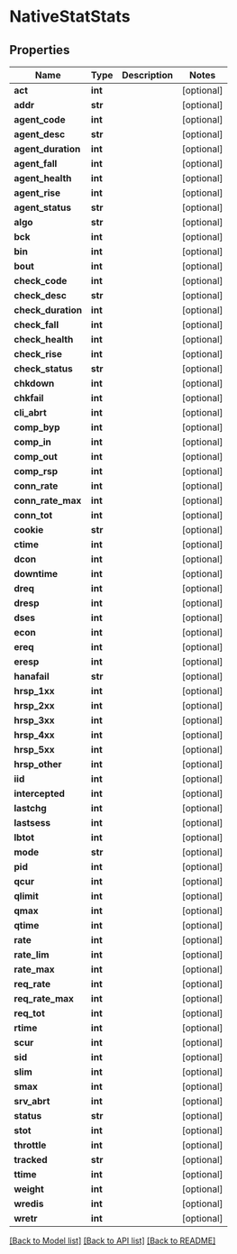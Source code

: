 # NativeStatStats

## Properties
Name | Type | Description | Notes
------------ | ------------- | ------------- | -------------
**act** | **int** |  | [optional] 
**addr** | **str** |  | [optional] 
**agent_code** | **int** |  | [optional] 
**agent_desc** | **str** |  | [optional] 
**agent_duration** | **int** |  | [optional] 
**agent_fall** | **int** |  | [optional] 
**agent_health** | **int** |  | [optional] 
**agent_rise** | **int** |  | [optional] 
**agent_status** | **str** |  | [optional] 
**algo** | **str** |  | [optional] 
**bck** | **int** |  | [optional] 
**bin** | **int** |  | [optional] 
**bout** | **int** |  | [optional] 
**check_code** | **int** |  | [optional] 
**check_desc** | **str** |  | [optional] 
**check_duration** | **int** |  | [optional] 
**check_fall** | **int** |  | [optional] 
**check_health** | **int** |  | [optional] 
**check_rise** | **int** |  | [optional] 
**check_status** | **str** |  | [optional] 
**chkdown** | **int** |  | [optional] 
**chkfail** | **int** |  | [optional] 
**cli_abrt** | **int** |  | [optional] 
**comp_byp** | **int** |  | [optional] 
**comp_in** | **int** |  | [optional] 
**comp_out** | **int** |  | [optional] 
**comp_rsp** | **int** |  | [optional] 
**conn_rate** | **int** |  | [optional] 
**conn_rate_max** | **int** |  | [optional] 
**conn_tot** | **int** |  | [optional] 
**cookie** | **str** |  | [optional] 
**ctime** | **int** |  | [optional] 
**dcon** | **int** |  | [optional] 
**downtime** | **int** |  | [optional] 
**dreq** | **int** |  | [optional] 
**dresp** | **int** |  | [optional] 
**dses** | **int** |  | [optional] 
**econ** | **int** |  | [optional] 
**ereq** | **int** |  | [optional] 
**eresp** | **int** |  | [optional] 
**hanafail** | **str** |  | [optional] 
**hrsp_1xx** | **int** |  | [optional] 
**hrsp_2xx** | **int** |  | [optional] 
**hrsp_3xx** | **int** |  | [optional] 
**hrsp_4xx** | **int** |  | [optional] 
**hrsp_5xx** | **int** |  | [optional] 
**hrsp_other** | **int** |  | [optional] 
**iid** | **int** |  | [optional] 
**intercepted** | **int** |  | [optional] 
**lastchg** | **int** |  | [optional] 
**lastsess** | **int** |  | [optional] 
**lbtot** | **int** |  | [optional] 
**mode** | **str** |  | [optional] 
**pid** | **int** |  | [optional] 
**qcur** | **int** |  | [optional] 
**qlimit** | **int** |  | [optional] 
**qmax** | **int** |  | [optional] 
**qtime** | **int** |  | [optional] 
**rate** | **int** |  | [optional] 
**rate_lim** | **int** |  | [optional] 
**rate_max** | **int** |  | [optional] 
**req_rate** | **int** |  | [optional] 
**req_rate_max** | **int** |  | [optional] 
**req_tot** | **int** |  | [optional] 
**rtime** | **int** |  | [optional] 
**scur** | **int** |  | [optional] 
**sid** | **int** |  | [optional] 
**slim** | **int** |  | [optional] 
**smax** | **int** |  | [optional] 
**srv_abrt** | **int** |  | [optional] 
**status** | **str** |  | [optional] 
**stot** | **int** |  | [optional] 
**throttle** | **int** |  | [optional] 
**tracked** | **str** |  | [optional] 
**ttime** | **int** |  | [optional] 
**weight** | **int** |  | [optional] 
**wredis** | **int** |  | [optional] 
**wretr** | **int** |  | [optional] 

[[Back to Model list]](../README.md#documentation-for-models) [[Back to API list]](../README.md#documentation-for-api-endpoints) [[Back to README]](../README.md)

